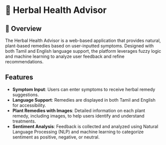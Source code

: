 # 🌿 Herbal Health Advisor
## 📝 Overview
The Herbal Health Advisor is a web-based application that provides natural, plant-based remedies based on user-inputted symptoms. Designed with both Tamil and English language support, the platform leverages fuzzy logic and machine learning to analyze user feedback and refine recommendations.
## Features
- **Symptom Input**: Users can enter symptoms to receive herbal remedy suggestions.
- **Language Support**: Remedies are displayed in both Tamil and English for accessibility.
- **Plant Remedies with Images**: Detailed information on each plant remedy, including 
images, to help users identify and understand treatments.
- **Sentiment Analysis**: Feedback is collected and analyzed using Natural Language 
Processing (NLP) and machine learning to categorize sentiment as positive, negative, or 
neutral.
